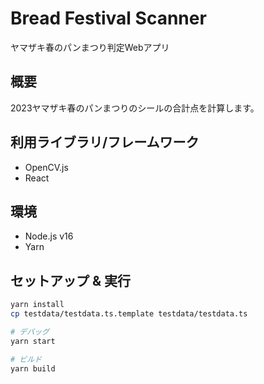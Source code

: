 # Bread Festival Scanner

ヤマザキ春のパンまつり判定Webアプリ

## 概要

2023ヤマザキ春のパンまつりのシールの合計点を計算します。

## 利用ライブラリ/フレームワーク

- OpenCV.js
- React

## 環境

- Node.js v16
- Yarn
  
## セットアップ & 実行

```bash
yarn install
cp testdata/testdata.ts.template testdata/testdata.ts

# デバッグ
yarn start

# ビルド
yarn build
```
